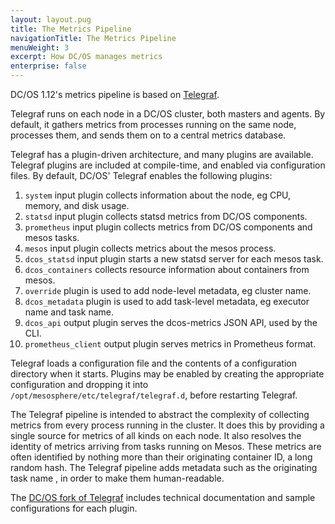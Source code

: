 ```yaml
---
layout: layout.pug
title: The Metrics Pipeline
navigationTitle: The Metrics Pipeline
menuWeight: 3
excerpt: How DC/OS manages metrics
enterprise: false
---
```


DC/OS 1.12's metrics pipeline is based on [Telegraf](https://github.com/dcos/telegraf).

Telegraf runs on each node in a DC/OS cluster, both masters and agents. By default, it gathers metrics from processes running on the same node, processes them, and sends them on to a central metrics database. 

Telegraf has a plugin-driven architecture, and many plugins are available. Telegraf plugins are included at compile-time, and enabled via configuration files. By default, DC/OS' Telegraf enables the following plugins:

 1. `system` input plugin collects information about the node, eg CPU, memory, and disk usage.
 1. `statsd` input plugin collects statsd metrics from DC/OS components.
 1. `prometheus` input plugin collects metrics from DC/OS components and mesos tasks.
 1. `mesos` input plugin collects metrics about the mesos process.
 1. `dcos_statsd` input plugin starts a new statsd server for each mesos task.
 1. `dcos_containers` collects resource information about containers from mesos.
 1. `override` plugin is used to add node-level metadata, eg cluster name.
 1. `dcos_metadata` plugin is used to add task-level metadata, eg executor name and task name.
 1. `dcos_api` output plugin serves the dcos-metrics JSON API, used by the CLI.
 1. `prometheus_client` output plugin serves metrics in Prometheus format.

Telegraf loads a configuration file and the contents of a configuration directory when it starts. Plugins may be enabled by creating the appropriate configuration and dropping it into `/opt/mesosphere/etc/telegraf/telegraf.d`, before restarting Telegraf. 

The Telegraf pipeline is intended to abstract the complexity of collecting metrics from every process running in the cluster. It does this by providing a single source for metrics of all kinds on each node. It also resolves the identity of metrics arriving from tasks running on Mesos. These metrics are often identified by nothing more than their originating container ID, a long random hash. The Telegraf pipeline adds metadata such as the originating task name , in order to make them human-readable. 

The [DC/OS fork of Telegraf](https://github.com/dcos/telegraf) includes technical documentation and sample configurations for each plugin.
